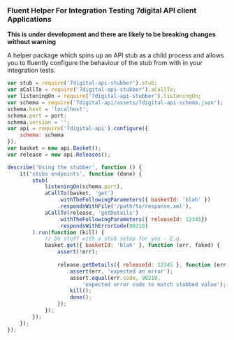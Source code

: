 ### Fluent Helper For Integration Testing 7digital API client Applications

**This is under development and there are likely to be breaking changes 
without warning**

A helper package which spins up an API stub as a child process and allows you
to fluently configure the behaviour of the stub from with in your integration
tests.

```javascript
var stub = require('7digital-api-stubber').stub;
var aCallTo = require('7digital-api-stubber').aCallTo;
var listeningOn = require('7digital-api-stubber').listeningOn;
var schema = require('7digital-api/assets/7digital-api-schema.json');
schema.host = 'localhost';
schema.port = port;
schema.version = '';
var api = require('7digital-api').configure({
	schema: schema
});
var basket = new api.Basket();
var release = new api.Releases();

describe('Using the stubber', function () {
	it('stubs endpoints', function (done) {
		stub(
			listeningOn(schema.port),
			aCallTo(basket, 'get')
				.withTheFollowingParameters({ basketId: 'blah' })
				.respondsWithFile('/path/to/response.xml'),
			aCallTo(release, 'getDetails')
				.withTheFollowingParameters({ releaseId: 12345})
				.respondsWithErrorCode(90210)
		).run(function (kill) {
			// Do stuff with a stub setup for you - E.g.
			basket.get({ basketId: 'blah' }, function (err, faked) {
				assert(!err);
				
				release.getDetails({ releaseId: 12345 }, function (err, faked) {
					assert(err, 'expected an error');
					assert.equal(err.code, 90210,
						'expected error code to match stubbed value');
					kill();
					done();
				});
			});
		});
	});
});

```


